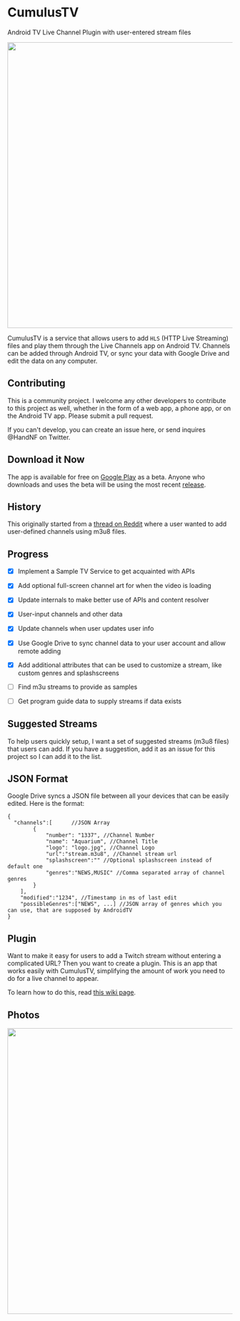 # CumulusTV
Android TV Live Channel Plugin with user-entered stream files

<img src='https://cloud.githubusercontent.com/assets/3291635/9031614/2a2534ba-3983-11e5-900f-a8cb99f3bf40.png' width='640px'/>

CumulusTV is a service that allows users to add `HLS` (HTTP Live Streaming) files and play them through the Live Channels app on Android TV. Channels can be added through Android TV, or sync your data with Google Drive and edit the data on any computer.

## Contributing
This is a community project. I welcome any other developers to contribute to this project as well, whether in the form of a web app, a phone app, or on the Android TV app. Please submit a pull request.

If you can't develop, you can create an issue here, or send inquires @HandNF on Twitter.

## Download it Now
The app is available for free on <a href="https://play.google.com/apps/testing/com.felkertech.n.cumulustv">Google Play</a> as a beta. Anyone who downloads and uses the beta will be using the most recent <a href="https://github.com/Fleker/CumulusTV/releases">release</a>.

## History
This originally started from a <a href="https://www.reddit.com/r/AndroidTV/comments/3cslyd/app_that_adds_m3u_iptv_streams_to_the_live/">thread on Reddit</a> 
where a user wanted to add user-defined channels using m3u8 files.

## Progress
* [x] Implement a Sample TV Service to get acquainted with APIs
* [x] Add optional full-screen channel art for when the video is loading 
* [x] Update internals to make better use of APIs and content resolver
* [x] User-input channels and other data
* [x] Update channels when user updates user info
* [x] Use Google Drive to sync channel data to your user account and allow remote adding
* [x] Add additional attributes that can be used to customize a stream, like custom genres and splashscreens
* [ ] Find m3u streams to provide as samples
* [ ] Get program guide data to supply streams if data exists


## Suggested Streams
To help users quickly setup, I want a set of suggested streams (m3u8 files) that users can add. If you have a suggestion, add it as an issue for this project so I can add it to the list.

## JSON Format
Google Drive syncs a JSON file between all your devices that can be easily edited. Here is the format:

    { 
      "channels":[      //JSON Array
            {
                "number": "1337", //Channel Number
                "name": "Aquarium", //Channel Title
                "logo": "logo.jpg", //Channel Logo
                "url":"stream.m3u8", //Channel stream url
                "splashscreen":"" //Optional splashscreen instead of default one
                "genres":"NEWS,MUSIC" //Comma separated array of channel genres  
            }
        ],
        "modified":"1234", //Timestamp in ms of last edit 
        "possibleGenres":["NEWS", ...] //JSON array of genres which you can use, that are supposed by AndroidTV
    }

## Plugin
Want to make it easy for users to add a Twitch stream without entering a complicated URL? Then you want to create a plugin. This is an app that works easily with CumulusTV, simplifying the amount of work you need to do for a live channel to appear.

To learn how to do this, read <a href="https://github.com/Fleker/CumulusTV/wiki/Create-a-3rd-Party-Plugin">this wiki page</a>.

## Photos
<img src='https://cloud.githubusercontent.com/assets/3291635/9021048/00a04364-37fd-11e5-85be-1e550796d922.png' width='640px'/>
